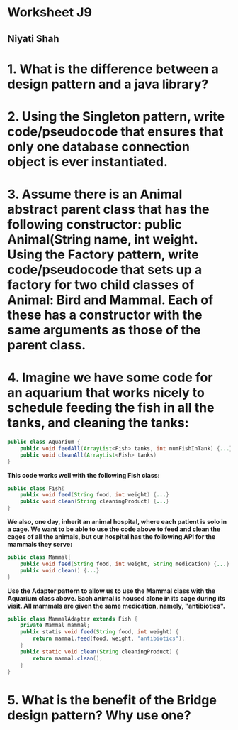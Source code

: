 # Worksheet J9
## Niyati Shah

# 1. What is the difference between a design pattern and a java library?


# 2. Using the Singleton pattern, write code/pseudocode that ensures that only one database connection object is ever instantiated.


# 3. Assume there is an Animal abstract parent class that has the following constructor: public Animal(String name, int weight. Using the Factory pattern, write code/pseudocode that sets up a factory for two child classes of Animal: Bird and Mammal. Each of these has a constructor with the same arguments as those of the parent class.


# 4. Imagine we have some code for an aquarium that works nicely to schedule feeding the fish in all the tanks, and cleaning the tanks:
```java
public class Aquarium {
	public void feedAll(ArrayList<Fish> tanks, int numFishInTank) {...}
	public void cleanAll(ArrayList<Fish> tanks)
}
```
**This code works well with the following Fish class:**
```java
public class Fish{
	public void feed(String food, int weight) {...}
	public void clean(String cleaningProduct) {...}
}
```
**We also, one day, inherit an animal hospital, where each patient is solo in a cage. We want to be able to use the code above to feed and clean the cages of all the animals, but our hospital has the following API for the mammals they serve:**
```java
public class Mammal{
	public void feed(String food, int weight, String medication) {...}
	public void clean() {...}
}
```
**Use the Adapter pattern to allow us to use the Mammal class with the Aquarium class above. Each animal is housed alone in its cage during its visit. All mammals are given the same medication, namely, "antibiotics".**
```java
public class MammalAdapter extends Fish {
	private Mammal mammal;
	public statis void feed(String food, int weight) {
		return mammal.feed(food, weight, "antibiotics");
	}
	public static void clean(String cleaningProduct) {
		return mammal.clean();
	}
}
```

# 5. What is the benefit of the Bridge design pattern? Why use one?
